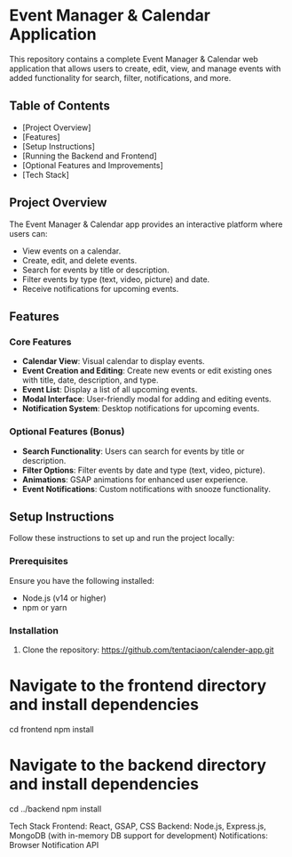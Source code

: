 # Event Manager & Calendar Application

This repository contains a complete Event Manager & Calendar web application that allows users to create, edit, view, and manage events with added functionality for search, filter, notifications, and more.

## Table of Contents
- [Project Overview]
- [Features]
- [Setup Instructions]
- [Running the Backend and Frontend]
- [Optional Features and Improvements]
- [Tech Stack]
## Project Overview
The Event Manager & Calendar app provides an interactive platform where users can:
- View events on a calendar.
- Create, edit, and delete events.
- Search for events by title or description.
- Filter events by type (text, video, picture) and date.
- Receive notifications for upcoming events.

## Features
### Core Features
- **Calendar View**: Visual calendar to display events.
- **Event Creation and Editing**: Create new events or edit existing ones with title, date, description, and type.
- **Event List**: Display a list of all upcoming events.
- **Modal Interface**: User-friendly modal for adding and editing events.
- **Notification System**: Desktop notifications for upcoming events.

### Optional Features (Bonus)
- **Search Functionality**: Users can search for events by title or description.
- **Filter Options**: Filter events by date and type (text, video, picture).
- **Animations**: GSAP animations for enhanced user experience.
- **Event Notifications**: Custom notifications with snooze functionality.

## Setup Instructions
Follow these instructions to set up and run the project locally:

### Prerequisites
Ensure you have the following installed:
- Node.js (v14 or higher)
- npm or yarn

### Installation
1. Clone the repository:
   https://github.com/tentaciaon/calender-app.git

  # Navigate to the frontend directory and install dependencies
cd frontend
npm install

# Navigate to the backend directory and install dependencies
cd ../backend
npm install 

Tech Stack
Frontend: React, GSAP, CSS
Backend: Node.js, Express.js, MongoDB (with in-memory DB support for development)
Notifications: Browser Notification API



  
